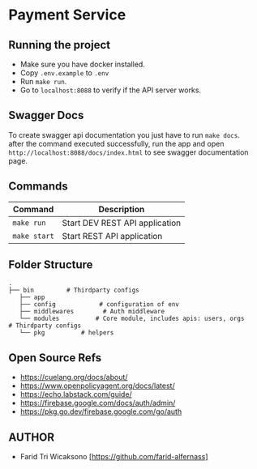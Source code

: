# Payment Service


## Running the project

- Make sure you have docker installed.
- Copy `.env.example` to `.env`
- Run `make run`.
- Go to `localhost:8088` to verify if the API server works.

## Swagger Docs

To create swagger api documentation you just have to run `make docs`.    
after the command executed successfully, run the app and open `http://localhost:8088/docs/index.html` to see swagger documentation page.


## Commands

| Command                                  | Description                                                 |
|------------------------------------------|-------------------------------------------------------------|
| `make run`                               | Start DEV REST API application                              |
| `make start`                             | Start REST API application                                  |

## Folder Structure

```
.
├── bin         # Thirdparty configs
   ├── app
   ├── config            # configuration of env
   ├── middlewares        # Auth middleware
   └── modules          # Core module, includes apis: users, orgs        # Thirdparty configs
   └── pkg          # helpers

```

## Open Source Refs
- https://cuelang.org/docs/about/
- https://www.openpolicyagent.org/docs/latest/
- https://echo.labstack.com/guide/
- https://firebase.google.com/docs/auth/admin/
- https://pkg.go.dev/firebase.google.com/go/auth

## AUTHOR
- Farid Tri Wicaksono [https://github.com/farid-alfernass]
